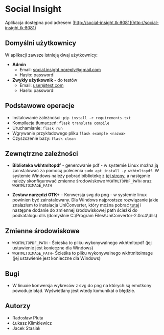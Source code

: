 # Social Insight 

Aplikacja dostępna pod adresem [http://social-insight.tk:8081](http://social-insight.tk:8081)

## Domyślni użytkownicy
W aplikacji zawsze istnieją dwaj użytkownicy:
- **Admin**
    - Email: social.insight.noreply@gmail.com
    - Hasło: password
- **Zwykły użytkownik** - do testów
    - Email: user@test.com
    - Hasło: password

## Podstawowe operacje
- Instalowanie zależności: `pip install -r requirements.txt`
- Kompilacja tłumaczeń: `flask translate compile`
- Uruchamianie: `flask run`
- Wgrywanie przykładowego pliku `flask example <nazwa>`
- Czyszczenie bazy: `flask clean`

## Zewnętrzne zależności
- **Biblioteka wkhtmltopdf** - generowanie pdf - w systemie Linux można ją zainstalować za pomocą polecenia `sudo apt install -y wkhtmltopdf`.
W systemie Windows należy pobrać bibliotekę z [tej strony](https://wkhtmltopdf.org/downloads.html), 
a następnie należy skonfigurować zmienne środowiskowe `WKHTMLTOPDF_PATH` oraz `WKHTMLTOIMAGE_PATH`

- **Zestaw narzędzi GTK+** - Konwersja svg do png - w systemie linux powinien być zainstalowany.
Dla Windows najprostsze rozwiązanie jakie znalazłem to instalacja UniConverter, który można pobrać
[tutaj](https://downloads.sk1project.net/uniconvertor/2.0rc4/uniconvertor-2.0rc4-win64_headless.msi)
i następne dodanie do zmiennej środowiskowej path ścieżki do podkatalogu dlls
(domyślnie C:\Program Files\UniConvertor-2.0rc4\dlls)

## Zmienne środowiskowe

- `WKHTMLTOPDF_PATH` - Ścieśka to pliku wykonywalnego wkhtmltopdf (jej ustawienie jest konieczne dla Windows)
- `WKHTMLTOIMAGE_PATH`- Ścieśka to pliku wykonywalnego wkhtmltoimage (jej ustawienie jest konieczne dla Windows)

## Bugi

- W linuxie konwersja wykresów z svg do png na których są emotkony powoduje błąd. Wyświetlany jest wtedy komunikat o błędzie.

## Autorzy
- Radosław Pluta
- Łukasz Klimkiewicz
- Jacek Stasiak
